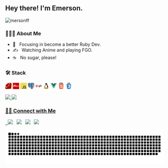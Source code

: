 <h2> Hey there! I'm Emerson. </h2>
<img src="https://komarev.com/ghpvc/?username=mersonff" alt="mersonff" />

<h3> 👨🏻‍💻 About Me </h3>

- 🌱 &nbsp; Focusing in become a better Ruby Dev.
- ✍️ &nbsp; Watching Anime and playing FGO.
- ☕ &nbsp; No sugar, please! 

<h3>🛠 Stack</h3>

<code><img height="20" src="https://raw.githubusercontent.com/github/explore/80688e429a7d4ef2fca1e82350fe8e3517d3494d/topics/ruby/ruby.png"></code>
<code><img height="20" src="https://raw.githubusercontent.com/github/explore/80688e429a7d4ef2fca1e82350fe8e3517d3494d/topics/rails/rails.png"></code>
<code><img height="20" src="https://raw.githubusercontent.com/github/explore/80688e429a7d4ef2fca1e82350fe8e3517d3494d/topics/javascript/javascript.png"></code>
<code><img height="20" src="https://raw.githubusercontent.com/github/explore/80688e429a7d4ef2fca1e82350fe8e3517d3494d/topics/postgresql/postgresql.png"></code>
<code><img height="20" src="https://raw.githubusercontent.com/github/explore/80688e429a7d4ef2fca1e82350fe8e3517d3494d/topics/git/git.png"></code>
<code><img height="20" src="https://raw.githubusercontent.com/github/explore/80688e429a7d4ef2fca1e82350fe8e3517d3494d/topics/linux/linux.png"></code>
<code><img height="20" src="https://raw.githubusercontent.com/github/explore/80688e429a7d4ef2fca1e82350fe8e3517d3494d/topics/vue/vue.png"></code>
<code><img height="20" src="https://raw.githubusercontent.com/github/explore/80688e429a7d4ef2fca1e82350fe8e3517d3494d/topics/html/html.png"></code>
<code><img height="20" src="https://raw.githubusercontent.com/github/explore/80688e429a7d4ef2fca1e82350fe8e3517d3494d/topics/css/css.png"></code>

<div>
  <a href="https://github.com/mersonff">
  <img height="180em" src="https://github-readme-stats.vercel.app/api?username=mersonff&show_icons=true&include_all_commits=true&count_private=true&theme=dracula"/>
  <img height="180em" src="https://github-readme-stats.vercel.app/api/top-langs/?username=mersonff&layout=compact&langs_count=7&theme=radical"/>
        
</div>
<h3> 🤝🏻 Connect with Me </h3>

<p>
&nbsp; <a href="https://twitter.com/mersonffreitas" target="_blank" rel="noopener noreferrer"><img src="https://img.icons8.com/plasticine/100/000000/twitter.png" width="50" /></a>  
&nbsp; <a href="https://www.instagram.com/mersonfreitas/" target="_blank" rel="noopener noreferrer"><img src="https://img.icons8.com/plasticine/100/000000/instagram-new.png" width="50" /></a>  
&nbsp; <a href="https://www.linkedin.com/in/mersonff/" target="_blank" rel="noopener noreferrer"><img src="https://img.icons8.com/plasticine/100/000000/linkedin.png" width="50" /></a>
&nbsp; <a href="mailto:mersonsi@gmail.com" target="_blank" rel="noopener noreferrer"><img src="https://img.icons8.com/plasticine/100/000000/gmail.png"  width="50" /></a>
</p>
  
![Snake animation](https://github.com/mersonff/mersonff/blob/output/github-contribution-grid-snake.svg)

